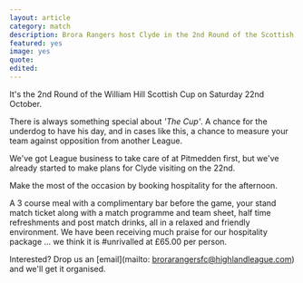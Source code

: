```yaml
---
layout: article
category: match
description: Brora Rangers host Clyde in the 2nd Round of the Scottish Cup - make an day of it with our hospitality
featured: yes
image: yes
quote:
edited: 
---
```

It's the 2nd Round of the William Hill Scottish Cup on Saturday 22nd October.

There is always something special about *'The Cup'*. A chance for the underdog to have his day, and in cases like this, a chance to measure your team against opposition from another League.

We've got League business to take care of at Pitmedden first, but we've already started to make plans for Clyde visiting on the 22nd.

Make the most of the occasion by booking hospitality for the afternoon.

A 3 course meal with a complimentary bar before the game, your stand match ticket along with a match programme and team sheet, half time refreshments and post match drinks, all in a relaxed and friendly environment. We have been receiving much praise for our hospitality package ... we think it is #unrivalled at £65.00 per person.

Interested? Drop us an [email](mailto: brorarangersfc@highlandleague.com) and we'll get it organised.